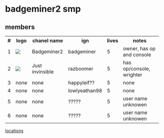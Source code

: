 <h1>badgeminer2 smp</h1>
<h2>members</h2>
<table><th>#</th><th>logo</th><th>chanel name</th><th>ign</th><th>lives</th><th>notes</th>
<tr><td>1</td><td><a href="https://badgeminer.github.io/smp/m/badgeminer"><img src="https://yt3.ggpht.com/ytc/AAUvwngnq5PNffhqosAYBayWLFQYpVlma0E4bXDm0KkfAQ=s88-c-k-c0x00ffffff-no-rj"></a></td><td>Badgeminer2</td><td>badgeminer</td><td>5</td><td>owner, has op and console</td></tr>
<tr><td>2</td><td><img src="https://yt3.ggpht.com/ytc/AAUvwnjTrX9lzZ6xtIH5FEtBi6nhrqoFIQz9IJkDs6Dz=s88-c-k-c0x00ffffff-no-rj"></td><td>Just invinsible</td><td>razboomer</td><td>5</td><td>has op/console, wrighter</td></tr>
<tr><td>3</td><td>none</td><td>none</td><td>happyleif??</td><td>5</td><td>none</td></tr>
<tr><td>4</td><td>none</td><td>none</td><td>lowlyeathan98</td><td>5</td><td>none</td></tr>
<tr><td>5</td><td>none</td><td>none</td><td>?????</td><td>5</td><td>user name unknowen</td></tr>
<tr><td>6</td><td>none</td><td>none</td><td>?????</td><td>5</td><td>user name unknowen</td></tr>
</table>
<a href="https://badgeminer.github.io/smp/locs">locations</a>
